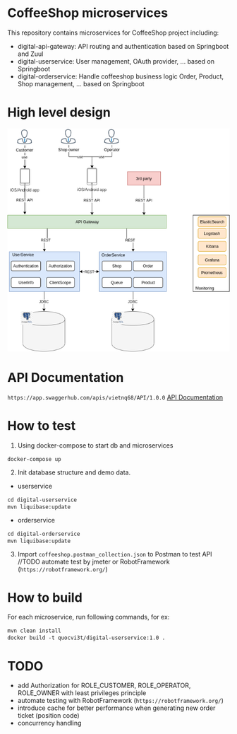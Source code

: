 # CoffeeShop microservices
This repository contains microservices for CoffeeShop project including:
- digital-api-gateway: API routing and authentication based on Springboot and Zuul
- digital-userservice: User management, OAuth provider, ... based on Springboot
- digital-orderservice: Handle coffeeshop business logic Order, Product, Shop management, ... based on Springboot
# High level design
![alt hld](coffee_shop-hld-1.png)
# API Documentation
`https://app.swaggerhub.com/apis/vietnq68/API/1.0.0`
[API Documentation](https://app.swaggerhub.com/apis/vietnq68/API/1.0.0)

# How to test
1. Using docker-compose to start db and microservices
```
docker-compose up
```
2. Init database structure and demo data.
- userservice
```
cd digital-userservice
mvn liquibase:update
```
- orderservice
```
cd digital-orderservice
mvn liquibase:update
```
3. Import `coffeeshop.postman_collection.json` to Postman to test API //TODO automate test by jmeter or RobotFramework (`https://robotframework.org/`)
# How to build
For each microservice, run following commands, for ex:
```
mvn clean install
docker build -t quocvi3t/digital-userservice:1.0 .
```
# TODO
- add Authorization for ROLE_CUSTOMER, ROLE_OPERATOR, ROLE_OWNER with least privileges principle
- automate testing with RobotFramework (`https://robotframework.org/`)
- introduce cache for better performance when generating new order ticket (position code)
- concurrency handling 
